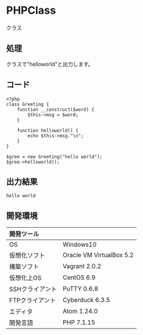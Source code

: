 # PHPClass
クラス

## 処理
クラスで"helloworld"と出力します。

## コード
```
<?php
class Greeting {
    function __construct($word) {
        $this->msg = $word;
    }

    function helloworld() {
        echo $this->msg."\n";
    }
}

$gree = new Greeting("hello world");
$gree->helloworld();
```

## 出力結果  
```
hello world
```
  
## 開発環境
| 開発ツール |  |
|:-|:-|
| OS | Windows10 |
| 仮想化ソフト | Oracle VM VirtualBox 5.2 |
| 構築ソフト | Vagrant 2.0.2 |
| 仮想化上OS | CentOS 6.9 |
| SSHクライアント | PuTTY 0.6.8 |
| FTPクライアント | Cyberduck 6.3.5 |
| エディタ | Atom 1.24.0 |
| 開発言語 | PHP 7.1.15 |
